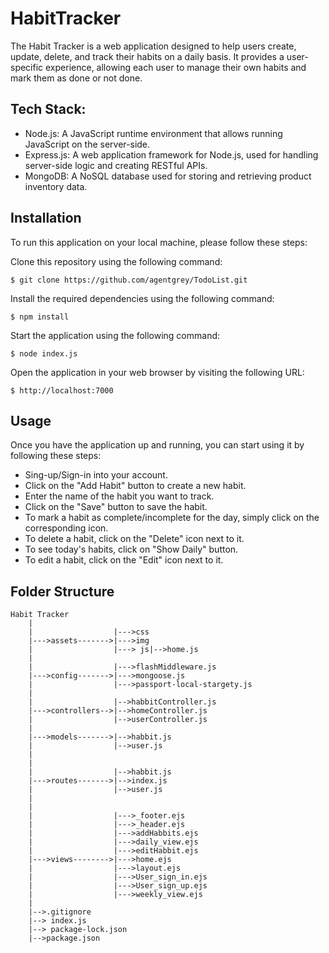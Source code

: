# HabitTracker

The Habit Tracker is a web application designed to help users create, update, delete, and track their habits on a daily basis.
It provides a user-specific experience, allowing each user to manage their own habits and mark them as done or not done.

## Tech Stack:
- Node.js: A JavaScript runtime environment that allows running JavaScript on the server-side.
- Express.js: A web application framework for Node.js, used for handling server-side logic and creating RESTful APIs.
- MongoDB: A NoSQL database used for storing and retrieving product inventory data.

## Installation

To run this application on your local machine, please follow these steps:

Clone this repository using the following command:
```
$ git clone https://github.com/agentgrey/TodoList.git
```
Install the required dependencies using the following command:
```
$ npm install 
```
Start the application using the following command:
```
$ node index.js 
```
Open the application in your web browser by visiting the following URL:
```
$ http://localhost:7000 
```

## Usage
Once you have the application up and running, you can start using it by following these steps:
* Sing-up/Sign-in into your account.
* Click on the "Add Habit" button to create a new habit.
* Enter the name of the habit you want to track.
* Click on the "Save" button to save the habit.
* To mark a habit as complete/incomplete for the day, simply click on the corresponding icon.
* To delete a habit, click on the "Delete" icon next to it.
* To see today's habits, click on "Show Daily" button.
* To edit a habit, click on the "Edit" icon next to it.

## Folder Structure
```
Habit Tracker
    |
    |                  |--->css
    |--->assets------->|--->img
    |                  |---> js|-->home.js
    |
    |                  |--->flashMiddleware.js
    |--->config------->|--->mongoose.js
    |                  |--->passport-local-stargety.js
    |
    |                  |-->habbitController.js
    |--->controllers-->|-->homeController.js
    |                  |-->userController.js
    |
    |--->models------->|-->habbit.js
    |                  |-->user.js
    |
    |              
    |                  |-->habbit.js
    |--->routes------->|-->index.js
    |                  |-->user.js
    |
    |              
    |                  |--->_footer.ejs
    |                  |--->_header.ejs
    |                  |--->addHabbits.ejs
    |                  |--->daily_view.ejs
    |                  |--->editHabbit.ejs
    |--->views-------->|--->home.ejs
    |                  |--->layout.ejs
    |                  |--->User_sign_in.ejs
    |                  |--->User_sign_up.ejs
    |                  |--->weekly_view.ejs
    |
    |-->.gitignore
    |--> index.js
    |--> package-lock.json
    |-->package.json
    
 ````
